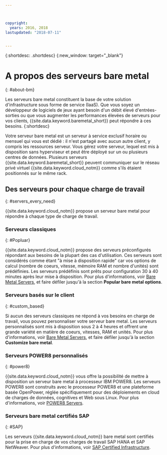 ```yaml
---



copyright:
  years: 2016, 2018
lastupdated: "2018-07-11"


---
```


{:shortdesc: .shortdesc}
{:new_window: target="_blank"}

# A propos des serveurs bare metal
{: #about-bm}

Les serveurs bare metal constituent la base de votre solution d'infrastructure sous forme de service (IaaS). Que vous soyez un développeur de logiciels de jeux ayant besoin d'un débit élevé d'entrées-sorties ou que vous augmenter les performances élevées de serveurs pour vos clients, {{site.data.keyword.baremetal_short}} peut répondre à ces besoins.
{:shortdesc}

Votre serveur bare metal est un serveur à service exclusif horaire ou mensuel qui vous est dédié : il n'est partagé avec aucun autre client, y compris les ressources serveur. Vous gérez votre serveur, lequel est mis à disposition sans hyperviseur et peut être déployé sur un ou plusieurs centres de données. Plusieurs serveurs {{site.data.keyword.baremetal_short}} peuvent communiquer sur le réseau privé virtuel {{site.data.keyword.cloud_notm}} comme s'ils étaient positionnés sur le même rack.  

## Des serveurs pour chaque charge de travail
{: #servers_every_need}

{{site.data.keyword.cloud_notm}} propose un serveur bare metal pour répondre à chaque type de charge de travail.

### Serveurs classiques
{: #Popluar}

{{site.data.keyword.cloud_notm}} propose des serveurs préconfigurés répondant aux besoins de la plupart des cas d'utilisation. Ces serveurs sont considérés comme étant "à mise à disposition rapide" car vos options de calcul (nombre de coeurs, vitesse, mémoire RAM et nombre d'unités) sont prédéfinies. Les serveurs prédéfinis sont prêts pour configuration 30 à 40 minutes après leur mise à disposition. Pour plus d'informations, voir [Bare Metal Servers](https://www.ibm.com/cloud/bare-metal-servers), et faire défiler jusqu'à la section **Popular bare metal options**.

### Serveurs basés sur le client
{: #custom_based}

Si aucun des serveurs classiques ne répond à vos besoins en charge de travail, vous pouvez personnaliser votre serveur bare metal. Les serveurs personnalisés sont mis à disposition sous 2 à 4 heures et offrent une grande variété en matière de coeurs, vitesses, RAM et unités. Pour plus d'informations, voir [Bare Metal Servers](https://www.ibm.com/cloud/bare-metal-servers), et faire défiler jusqu'à la section **Customize bare metal**.

### Serveurs POWER8 personnalisés
{: #power8}

{{site.data.keyword.cloud_notm}} vous offre la possibilité de mettre à disposition un serveur bare metal à processeur IBM POWER8. Les serveurs POWER8 sont construits avec le processeur POWER8 et une plateforme basée OpenPower, réglée spécifiquement pour des déploiements en cloud de charges de données, cognitives et Web sous Linux. Pour plus d'informations, voir [POWER8 Servers](https://www.ibm.com/cloud/bare-metal-servers/power).

### Serveurs bare metal certifiés SAP
{: #SAP}

Les serveurs {{site.data.keyword.cloud_notm}} bare metal sont certifiés pour la prise en charge de vos charges de travail SAP HANA et SAP NetWeaver. Pour plus d'informations, voir [SAP Certified Infrastructure](https://www.ibm.com/cloud/bare-metal-servers/sap).
